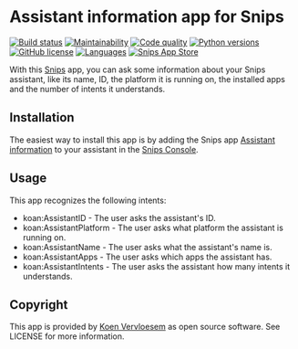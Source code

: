 # Assistant information app for Snips 
[![Build status](https://api.travis-ci.com/koenvervloesem/snips-app-assistant-information.svg?branch=master)](https://travis-ci.com/koenvervloesem/snips-app-assistant-information) [![Maintainability](https://api.codeclimate.com/v1/badges/1e58b5f63edc5d98f6d7/maintainability)](https://codeclimate.com/github/koenvervloesem/snips-app-assistant-information/maintainability) [![Code quality](https://api.codacy.com/project/badge/Grade/34eb8497da8c4f4cb8a70de5568ab837)](https://www.codacy.com/app/koenvervloesem/snips-app-assistant-information) [![Python versions](https://img.shields.io/badge/python-3.5|3.6|3.7-blue.svg)](https://www.python.org) [![GitHub license](https://img.shields.io/github/license/koenvervloesem/snips-app-assistant-information.svg)](https://github.com/koenvervloesem/snips-app-assistant-information/blob/master/LICENSE) [![Languages](https://img.shields.io/badge/i18n-en-brown.svg)](https://github.com/koenvervloesem/snips-app-assistant-information/tree/master/translations) [![Snips App Store](https://img.shields.io/badge/snips-app-blue.svg)](TODO)

With this [Snips](https://snips.ai/) app, you can ask some information about your Snips assistant, like its name, ID, the platform it is running on, the installed apps and the number of intents it understands.

## Installation
The easiest way to install this app is by adding the Snips app [Assistant information](TODO) to your assistant in the [Snips Console](https://console.snips.ai).

## Usage
This app recognizes the following intents:

  * koan:AssistantID - The user asks the assistant's ID.
  * koan:AssistantPlatform - The user asks what platform the assistant is running on.
  * koan:AssistantName - The user asks what the assistant's name is.
  * koan:AssistantApps - The user asks which apps the assistant has.
  * koan:AssistantIntents - The user asks the assistant how many intents it understands.

## Copyright
This app is provided by [Koen Vervloesem](mailto:koen@vervloesem.eu) as open source software. See LICENSE for more information.
